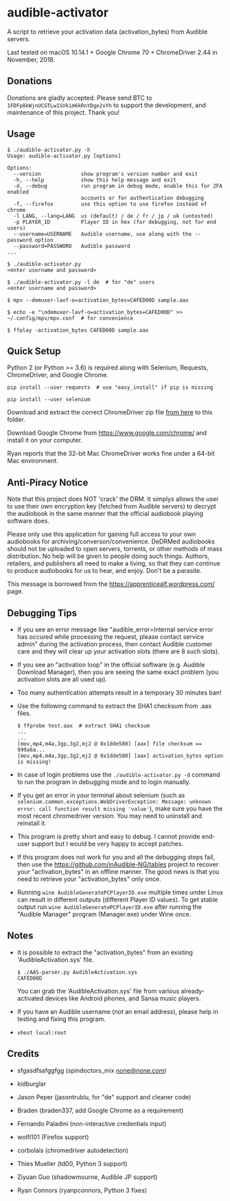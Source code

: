 # audible-activator

A script to retrieve your activation data (activation_bytes) from Audible
servers.

Last tested on macOS 10.14.1 + Google Chrome 70 + ChromeDriver 2.44 in
November, 2018.

## Donations

Donations are gladly accepted. Please send BTC to `1FDFp8kWjnUCGTLw1SVkim6kRnYDge2vYh`
to support the development, and maintenance of this project. Thank you!

## Usage

```
$ ./audible-activator.py -h
Usage: audible-activator.py [options]

Options:
  --version             show program's version number and exit
  -h, --help            show this help message and exit
  -d, --debug           run program in debug mode, enable this for 2FA enabled
                        accounts or for authentication debugging
  -f, --firefox         use this option to use firefox instead of chrome
  -l LANG, --lang=LANG  us (default) / de / fr / jp / uk (untested)
  -p PLAYER_ID          Player ID in hex (for debugging, not for end users)
  --username=USERNAME   Audible username, use along with the --password option
  --password=PASSWORD   Audible password
...

$ ./audible-activator.py
<enter username and password>

$ ./audible-activator.py -l de  # for "de" users
<enter username and password>

$ mpv --demuxer-lavf-o=activation_bytes=CAFED00D sample.aax

$ echo -e "\ndemuxer-lavf-o=activation_bytes=CAFED00D" >> ~/.config/mpv/mpv.conf  # for convenience

$ ffplay -activation_bytes CAFED00D sample.aax
```

## Quick Setup

Python 2 (or Python >= 3.6) is required along with Selenium, Requests,
ChromeDriver, and Google Chrome.

```
pip install --user requests  # use "easy_install" if pip is missing

pip install --user selenium
```

Download and extract the correct ChromeDriver zip file [from
here](https://sites.google.com/a/chromium.org/chromedriver/downloads) to this
folder.

Download Google Chrome from https://www.google.com/chrome/ and install it on
your computer.

Ryan reports that the 32-bit Mac ChromeDriver works fine under a 64-bit Mac
environment.

## Anti-Piracy Notice

Note that this project does NOT 'crack' the DRM. It simplys allows the user to
use their own encryption key (fetched from Audible servers) to decrypt the
audiobook in the same manner that the official audiobook playing software does.

Please only use this application for gaining full access to your own audiobooks
for archiving/converson/convenience. DeDRMed audiobooks should not be uploaded
to open servers, torrents, or other methods of mass distribution. No help will
be given to people doing such things. Authors, retailers, and publishers all
need to make a living, so that they can continue to produce audiobooks for us to
hear, and enjoy. Don't be a parasite.

This message is borrowed from the https://apprenticealf.wordpress.com/ page.

## Debugging Tips

* If you see an error message like "audible_error=Internal service error has
occured while processing the request, please contact service admin" during the
activation process, then contact Audible customer care and they will clear up
your activation slots (there are 8 such slots).

* If you see an "activation loop" in the official software (e.g. Audible Download
Manager), then you are seeing the same exact problem (you activation slots are
all used up).

* Too many authentication attempts result in a temporary 30 minutes ban!

* Use the following command to extract the SHA1 checksum from .aax files.

  ```
  $ ffprobe test.aax  # extract SHA1 checksum
  ...
  ...
  [mov,mp4,m4a,3gp,3g2,mj2 @ 0x1dde580] [aax] file checksum == 999a6a...
  [mov,mp4,m4a,3gp,3g2,mj2 @ 0x1dde580] [aax] activation_bytes option is missing!
  ```

* In case of login problems use the `./audible-activator.py -d` command  to run
the program in debugging mode and to login manually.

* If you get an error in your terminal about selenium (such as 
`selenium.common.exceptions.WebDriverException: Message: unknown error: call
function result missing 'value'`), make sure you have the most recent chromedriver
version. You may need to uninstall and reinstall it.

* This program is pretty short and easy to debug. I cannot provide end-user
support but I would be very happy to accept patches.

* If this program does not work for you and all the debugging steps fail, then
use the https://github.com/inAudible-NG/tables project to recover your
"activation_bytes" in an offline manner. The good news is that you need to
retrieve your "activation_bytes" only once.

* Running `wine AudibleGeneratePCPlayerID.exe` multiple times under Linux can
result in different outputs (different Player ID values). To get stable output
run `wine AudibleGeneratePCPlayerID.exe` after running the "Audible Manager"
program (Manager.exe) under Wine once.

## Notes

* It is possible to extract the "activation_bytes" from an existing
'AudibleActivation.sys' file.

  ```
  $ ./AAS-parser.py AudibleActivation.sys
  CAFED00D
  ```

  You can grab the 'AudibleActivation.sys' file from various already-activated
  devices like Android phones, and Sansa music players.

* If you have an Audible username (not an email address), please help in
testing and fixing this program.

* ``xhost local:root``

## Credits

* sfgasdfsafggfgg (spindoctors_mix <none@none.com>)

* kidburglar

* Jason Peper (jasontrublu, for "de" support and cleaner code)

* Braden (braden337, add Google Chrome as a requirement)

* Fernando Paladini (non-interactive credentials input)

* wolfi101 (Firefox support)

* corbolais (chromedriver autodetection)

* Thies Mueller (td00, Python 3 support)

* Ziyuan Guo (shadowmourne, Audible JP support)

* Ryan Connors (ryanpconnors, Python 3 fixes)

